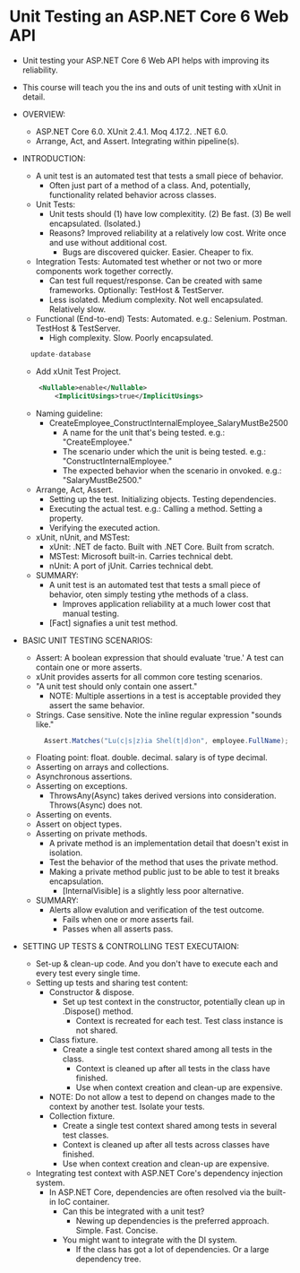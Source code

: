 # Unit Testing an ASP.NET Core 6 Web API
- Unit testing your ASP.NET Core 6 Web API helps with improving its reliability.
- This course will teach you the ins and outs of unit testing with xUnit in detail.

- OVERVIEW:
  - ASP.NET Core 6.0. XUnit 2.4.1. Moq 4.17.2. .NET 6.0.
  - Arrange, Act, and Assert. Integrating within pipeline(s).

- INTRODUCTION:
  - A unit test is an automated test that tests a small piece of behavior.
    - Often just part of a method of a class. And, potentially, functionality related behavior across classes.
  - Unit Tests:
    - Unit tests should (1) have low complexitity. (2) Be fast. (3) Be well encapsulated. (Isolated.)
    - Reasons? Improved reliability at a relatively low cost. Write once and use without additional cost.
      - Bugs are discovered quicker. Easier. Cheaper to fix.
  - Integration Tests: Automated test whether or not two or more components work together correctly.
    - Can test full request/response. Can be created with same frameworks. Optionally: TestHost & TestServer.
    - Less isolated. Medium complexity. Not well encapsulated. Relatively slow.
  - Functional (End-to-end) Tests: Automated. e.g.: Selenium. Postman. TestHost & TestServer.
    - High complexity. Slow. Poorly encapsulated.
  ```javascript
    update-database
  ```
  - Add xUnit Test Project.
  ```xml
      <Nullable>enable</Nullable>
	      <ImplicitUsings>true</ImplicitUsings>
    ```
  - Naming guideline:
    - CreateEmployee_ConstructInternalEmployee_SalaryMustBe2500
      - A name for the unit that's being tested. e.g.: "CreateEmployee."
      - The scenario under which the unit is being tested. e.g.: "ConstructInternalEmployee."
      - The expected behavior when the scenario in onvoked. e.g.: "SalaryMustBe2500."
  - Arrange, Act, Assert.
    - Setting up the test. Initializing objects. Testing dependencies.
    - Executing the actual test. e.g.: Calling a method. Setting a property.
    - Verifying the executed action.
  - xUnit, nUnit, and MSTest:
    - xUnit: .NET de facto. Built with .NET Core. Built from scratch.
    - MSTest: Microsoft built-in. Carries technical debt.
    - nUnit: A port of jUnit. Carries technical debt.
  - SUMMARY:
    - A unit test is an automated test that tests a small piece of behavior, oten simply testing ythe methods of a class.
      - Improves application reliability at a much lower cost that manual testing.
    - [Fact] signafies a unit test method.

- BASIC UNIT TESTING SCENARIOS:
  - Assert: A boolean expression that should evaluate 'true.' A test can contain one or more asserts.
  - xUnit provides asserts for all common core testing scenarios.
  - "A unit test should only contain one assert."
    - NOTE: Multiple assertions in a test is acceptable provided they assert the same behavior.
  - Strings. Case sensitive. Note the inline regular expression "sounds like."
    ```csharp
      Assert.Matches("Lu(c|s|z)ia Shel(t|d)on", employee.FullName);
    ```
  - Floating point: float. double. decimal. salary is of type decimal.
  - Asserting on arrays and collections.
  - Asynchronous assertions.
  - Asserting on exceptions.
    - ThrowsAny(Async)<T> takes derived versions into consideration. Throws(Async)<T> does not.
  - Asserting on events.
  - Assert on object types.
  - Asserting on private methods.
    - A private method is an implementation detail that doesn't exist in isolation.
    - Test the behavior of the method that uses the private method.
    - Making a private method public just to be able to test it breaks encapsulation.
      - [InternalVisible] is a slightly less poor alternative.
  - SUMMARY:
    - Alerts allow evalution and verification of the test outcome.
      - Fails when one or more asserts fail.
      - Passes when all asserts pass.

- SETTING UP TESTS & CONTROLLING TEST EXECUTAION:
  - Set-up & clean-up code. And you don't have to execute each and every test every single time.
  - Setting up tests and sharing test content:
    - Constructor & dispose.
      - Set up test context in the constructor, potentially clean up in .Dispose() method.
        - Context is recreated for each test. Test class instance is not shared.
    - Class fixture.
      - Create a single test context shared among all tests in the class.
        - Context is cleaned up after all tests in the class have finished.
        - Use when context creation and clean-up are expensive.
    - NOTE: Do not allow a test to depend on changes made to the context by another test. Isolate your tests.
    - Collection fixture.
      - Create a single test context shared among tests in several test classes.
      - Context is cleaned up after all tests across classes have finished.
      - Use when context creation and clean-up are expensive.
  - Integrating test context with ASP.NET Core's dependency injection system.
    - In ASP.NET Core, dependencies are often resolved via the built-in IoC container.
      - Can this be integrated with a unit test?
        - Newing up dependencies is the preferred approach. Simple. Fast. Concise.
      - You might want to integrate with the DI system.
        - If the class has got a lot of dependencies. Or a large dependency tree.